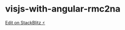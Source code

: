 # visjs-with-angular-rmc2na

[Edit on StackBlitz ⚡️](https://stackblitz.com/edit/visjs-with-angular-rmc2na)
